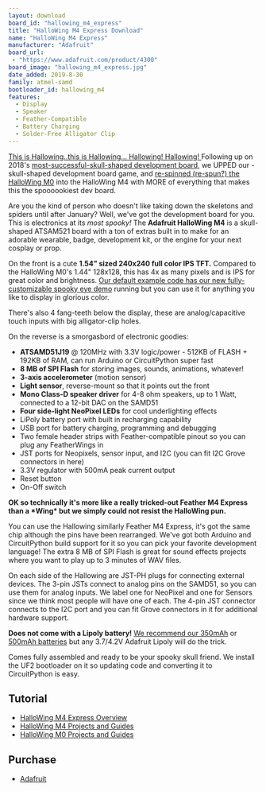 ```yaml
---
layout: download
board_id: "hallowing_m4_express"
title: "HalloWing M4 Express Download"
name: "HalloWing M4 Express"
manufacturer: "Adafruit"
board_url:
 - "https://www.adafruit.com/product/4300"
board_image: "hallowing_m4_express.jpg"
date_added: 2019-8-30
family: atmel-samd
bootloader_id: hallowing_m4
features:
  - Display
  - Speaker
  - Feather-Compatible
  - Battery Charging
  - Solder-Free Alligator Clip
---
```


[This is Hallowing..this is Hallowing... Hallowing! Hallowing! ](https://www.youtube.com/watch?v=kGiYxCUAhks&t=39s)Following up on 2018's [most-successful-skull-shaped development board](https://www.adafruit.com/product/3900), we UPPED our -skull-shaped development board game, and [re-spinned (re-spun?) the HalloWing M0](https://www.adafruit.com/product/3900) into the HalloWing M4 with MORE of everything that makes this the spoooookiest dev board.

Are you the kind of person who doesn't like taking down the skeletons and spiders until after January? Well, we've got the development board for you. This is electronics at its *most spooky!* The **Adafruit HalloWing M4** is a skull-shaped ATSAM521 board with a ton of extras built in to make for an adorable wearable, badge, development kit, or the engine for your next cosplay or prop.

On the front is a cute **1.54" sized 240x240 full color IPS TFT.** Compared to the HalloWing M0's 1.44" 128x128, this has 4x as many pixels and is IPS for great color and brightness. [Our default example code has our new fully-customizable spooky eye demo](https://learn.adafruit.com/customeyesation-diy-monster-m4sk-graphics) running but you can use it for anything you like to display in glorious color.

There's also 4 fang-teeth below the display, these are analog/capacitive touch inputs with big alligator-clip holes.

On the reverse is a smorgasbord of electronic goodies:

- **ATSAMD51J19** @ 120MHz with 3.3V logic/power - 512KB of FLASH + 192KB of RAM, can run Arduino or CircuitPython super fast
- **8 MB of SPI Flash** for storing images, sounds, animations, whatever!
- **3-axis accelerometer** (motion sensor)
- **Light sensor**, reverse-mount so that it points out the front
- **Mono Class-D speaker driver** for 4-8 ohm speakers, up to 1 Watt, connected to a 12-bit DAC on the SAMD51
- **Four side-light NeoPixel LEDs** for cool underlighting effects
- LiPoly battery port with built in recharging capability
- USB port for battery charging, programming and debugging
- Two female header strips with Feather-compatible pinout so you can plug any FeatherWings in
- JST ports for Neopixels, sensor input, and I2C (you can fit I2C Grove connectors in here)
- 3.3V regulator with 500mA peak current output
- Reset button
- On-Off switch

**OK so technically it's more like a really tricked-out Feather M4 Express than a \*Wing\* but we simply could not resist the HalloWing pun.**

You can use the Hallowing similarly Feather M4 Express, it's got the same chip although the pins have been rearranged. We've got both Arduino and CircuitPython build support for it so you can pick your favorite development language! The extra 8 MB of SPI Flash is great for sound effects projects where you want to play up to 3 minutes of WAV files.

On each side of the Hallowing are JST-PH plugs for connecting external devices. The 3-pin JSTs connect to analog pins on the SAMD51, so you can use them for analog inputs. We label one for NeoPixel and one for Sensors since we think most people will have one of each. The 4-pin JST connector connects to the I2C port and you can fit Grove connectors in it for additional hardware support.

**Does not come with a Lipoly battery!** [We recommend our 350mAh](https://www.adafruit.com/product/2750) or[ 500mAh batteries](https://www.adafruit.com/product/1578) but any 3.7/4.2V Adafruit Lipoly will do the trick.

Comes fully assembled and ready to be your spooky skull friend. We install the UF2 bootloader on it so updating code and converting it to CircuitPython is easy.

## Tutorial

- [HalloWing M4 Express Overview](https://learn.adafruit.com/adafruit-hallowing-m4)
- [HalloWing M4 Projects and Guides](https://learn.adafruit.com/products/4300/guides)
- [HalloWing M0 Projects and Guides](https://learn.adafruit.com/products/3900/guides)

## Purchase
* [Adafruit](https://www.adafruit.com/product/4300)
